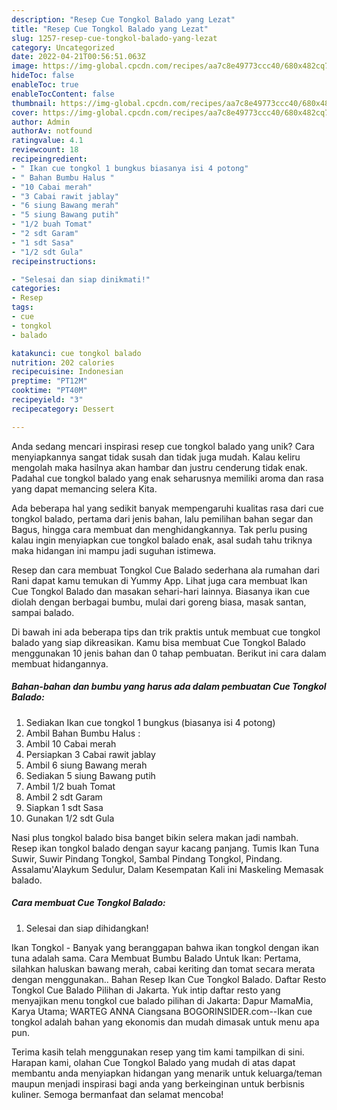```yaml
---
description: "Resep Cue Tongkol Balado yang Lezat"
title: "Resep Cue Tongkol Balado yang Lezat"
slug: 1257-resep-cue-tongkol-balado-yang-lezat
category: Uncategorized
date: 2022-04-21T00:56:51.063Z
image: https://img-global.cpcdn.com/recipes/aa7c8e49773ccc40/680x482cq70/cue-tongkol-balado-foto-resep-utama.jpg
hideToc: false
enableToc: true
enableTocContent: false
thumbnail: https://img-global.cpcdn.com/recipes/aa7c8e49773ccc40/680x482cq70/cue-tongkol-balado-foto-resep-utama.jpg
cover: https://img-global.cpcdn.com/recipes/aa7c8e49773ccc40/680x482cq70/cue-tongkol-balado-foto-resep-utama.jpg
author: Admin
authorAv: notfound
ratingvalue: 4.1
reviewcount: 18
recipeingredient:
- " Ikan cue tongkol 1 bungkus biasanya isi 4 potong"
- " Bahan Bumbu Halus "
- "10 Cabai merah"
- "3 Cabai rawit jablay"
- "6 siung Bawang merah"
- "5 siung Bawang putih"
- "1/2 buah Tomat"
- "2 sdt Garam"
- "1 sdt Sasa"
- "1/2 sdt Gula"
recipeinstructions:

- "Selesai dan siap dinikmati!"
categories:
- Resep
tags:
- cue
- tongkol
- balado

katakunci: cue tongkol balado 
nutrition: 202 calories
recipecuisine: Indonesian
preptime: "PT12M"
cooktime: "PT40M"
recipeyield: "3"
recipecategory: Dessert

---
```





Anda sedang mencari inspirasi resep cue tongkol balado yang unik? Cara menyiapkannya sangat tidak susah dan tidak juga mudah. Kalau keliru mengolah maka hasilnya akan hambar dan justru cenderung tidak enak. Padahal cue tongkol balado yang enak seharusnya memiliki aroma dan rasa yang dapat memancing selera Kita.





Ada beberapa hal yang sedikit banyak mempengaruhi kualitas rasa dari cue tongkol balado, pertama dari jenis bahan, lalu pemilihan bahan segar dan Bagus, hingga cara membuat dan menghidangkannya. Tak perlu pusing kalau ingin menyiapkan cue tongkol balado enak,      asal sudah tahu triknya maka hidangan ini mampu jadi suguhan istimewa.














Resep dan cara membuat Tongkol Cue Balado sederhana ala rumahan dari Rani dapat kamu temukan di Yummy App. Lihat juga cara membuat Ikan Cue Tongkol Balado dan masakan sehari-hari lainnya. Biasanya ikan cue diolah dengan berbagai bumbu, mulai dari goreng biasa, masak santan, sampai balado.






Di bawah ini ada beberapa tips dan trik praktis untuk membuat cue tongkol balado yang siap dikreasikan. Kamu bisa membuat Cue Tongkol Balado menggunakan 10 jenis bahan dan 0 tahap pembuatan. Berikut ini cara dalam membuat hidangannya.

<!--inarticleads1-->

##### Bahan-bahan dan bumbu yang harus ada dalam pembuatan Cue Tongkol Balado:

1. Sediakan  Ikan cue tongkol 1 bungkus (biasanya isi 4 potong)
1. Ambil  Bahan Bumbu Halus :
1. Ambil 10 Cabai merah
1. Persiapkan 3 Cabai rawit jablay
1. Ambil 6 siung Bawang merah
1. Sediakan 5 siung Bawang putih
1. Ambil 1/2 buah Tomat
1. Ambil 2 sdt Garam
1. Siapkan 1 sdt Sasa
1. Gunakan 1/2 sdt Gula


Nasi plus tongkol balado bisa banget bikin selera makan jadi nambah. Resep ikan tongkol balado dengan sayur kacang panjang. Tumis Ikan Tuna Suwir, Suwir Pindang Tongkol, Sambal Pindang Tongkol, Pindang. Assalamu&#39;Alaykum Sedulur, Dalam Kesempatan Kali ini Maskeling Memasak balado. 

<!--inarticleads2-->

##### Cara membuat Cue Tongkol Balado:


1. Selesai dan siap dihidangkan!

Ikan Tongkol - Banyak yang beranggapan bahwa ikan tongkol dengan ikan tuna adalah sama. Cara Membuat Bumbu Balado Untuk Ikan: Pertama, silahkan haluskan bawang merah, cabai keriting dan tomat secara merata dengan menggunakan.. Bahan Resep Ikan Cue Tongkol Balado. Daftar Resto Tongkol Cue Balado Pilihan di Jakarta. Yuk intip daftar resto yang menyajikan menu tongkol cue balado pilihan di Jakarta: Dapur MamaMia, Karya Utama; WARTEG ANNA Ciangsana BOGORINSIDER.com--Ikan cue tongkol adalah bahan yang ekonomis dan mudah dimasak untuk menu apa pun. 

Terima kasih telah menggunakan resep yang tim kami tampilkan di sini. Harapan kami, olahan Cue Tongkol Balado yang mudah di atas dapat membantu anda menyiapkan hidangan yang menarik untuk keluarga/teman maupun menjadi inspirasi bagi anda yang berkeinginan untuk berbisnis kuliner. Semoga bermanfaat dan selamat mencoba!
